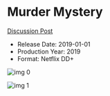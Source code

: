 # Murder Mystery

[Discussion Post](https://www.avsforum.com/threads/bass-eq-for-filtered-movies.2995212/post-58207356)

* Release Date: 2019-01-01
* Production Year: 2019
* Format: Netflix DD+

![img 0](https://i.imgur.com/S2qjC96.jpg)

![img 1](https://i.imgur.com/yWBNFGD.png)

